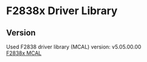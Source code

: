 # F2838x Driver Library

## Version
Used F2838 driver library (MCAL) version: v5.05.00.00 \
[F2838x MCAL](https://github.com/TexasInstruments/c2000ware-core-sdk/tree/REL_C2000Ware_v5.05.00.00/driverlib/f2838x/driverlib_cm)